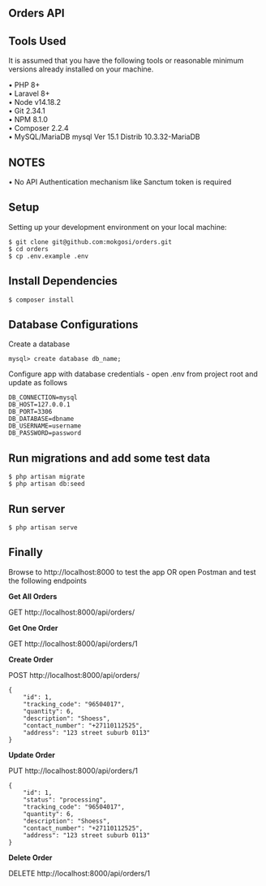 ## Orders API


## Tools Used

It is assumed that you have the following tools or reasonable minimum versions already installed on your machine.

•	PHP 8+<br>
•	Laravel 8+<br>
•	Node v14.18.2<br>
•	Git 2.34.1<br>
•	NPM 8.1.0<br>
•	Composer 2.2.4<br>
•	MySQL/MariaDB mysql  Ver 15.1 Distrib 10.3.32-MariaDB<br>


## NOTES

•	No API Authentication mechanism like Sanctum token is required<br>


## Setup 

Setting up your development environment on your local machine: 

```
$ git clone git@github.com:mokgosi/orders.git
$ cd orders
$ cp .env.example .env

```

## Install Dependencies

```
$ composer install

```

## Database Configurations

Create a database

```
mysql> create database db_name;

```

Configure app with database credentials - open .env from project root and update as follows

```
DB_CONNECTION=mysql
DB_HOST=127.0.0.1
DB_PORT=3306
DB_DATABASE=dbname
DB_USERNAME=username
DB_PASSWORD=password

```

## Run migrations and add some test data

```
$ php artisan migrate
$ php artisan db:seed

```

## Run server

```
$ php artisan serve

```

## Finally

Browse to http://localhost:8000 to test the app  OR  open Postman and test the following endpoints

**Get All Orders**

GET http://localhost:8000/api/orders/

**Get One Order**

GET http://localhost:8000/api/orders/1

**Create Order**

POST http://localhost:8000/api/orders/

```
{
    "id": 1,
    "tracking_code": "96504017",
    "quantity": 6,
    "description": "Shoess",
    "contact_number": "+27110112525",
    "address": "123 street suburb 0113"
}

```

**Update Order**

PUT http://localhost:8000/api/orders/1

```
{
    "id": 1,
    "status": "processing",
    "tracking_code": "96504017",
    "quantity": 6,
    "description": "Shoess",
    "contact_number": "+27110112525",
    "address": "123 street suburb 0113"
}

```

**Delete Order**

DELETE http://localhost:8000/api/orders/1


